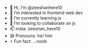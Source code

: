 - 👋 Hi, I’m @zeeshanhere10
- 👀 I’m interested in frontend web dev
- 🌱 I’m currently learning js
- 💞️ I’m looking to collaborate on js
- 📫 insta: zeeshan_here10
- 😄 Pronouns: he/ him
- ⚡ Fun fact: ...noob

<!---
zeeshanhere10/zeeshanhere10 is a ✨ special ✨ repository because its `README.md` (this file) appears on your GitHub profile.
You can click the Preview link to take a look at your changes.
--->
